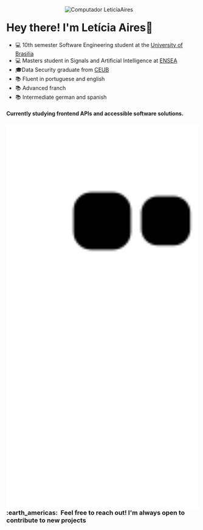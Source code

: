 <img src="https://user-images.githubusercontent.com/72623771/211886316-b79d876e-0745-4dfa-a51d-ab21899bcb4a.png" min-width="350px" max-width="350px" width="350px" align="right" alt="Computador LeticiaAires">

# Hey there! I'm Letícia Aires📍




- 💻 10th semester Software Engineering student at the <a href="http://www.unb.br">University of Brasilia</a>
- 💻 Masters student in Signals and Artificial Intelligence at <a href="https://www.ensea.fr/fr">ENSEA</a>
- 🎓Data Security graduate from <a href="https://www.uniceub.br/">CEUB</a> 
- 📚 Fluent in portuguese and english
- 📚 Advanced franch
- 📚 Intermediate german and spanish

#### Currently studying frontend APIs and accessible software solutions.

  
<div>
  
 <img src="https://github.com/LeticiaAires/LeticiaAires/blob/output/github-contribution-grid-snake.svg" min-width="900px" max-width="900px" width="900px" align="left" alt="Computador LeticiaAires">
  
  <h3> :earth_americas: &nbsp;Feel free to reach out! I'm always open to contribute to new projects </h3> 
